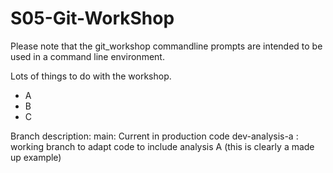 # S05-Git-WorkShop

Please note that the git_workshop commandline prompts are intended to be used in a command line environment.

Lots of things to do with the workshop.
- A
- B
- C
 
Branch description:
main: Current in production code
dev-analysis-a : working branch to adapt code to include analysis A (this is clearly a made up example)